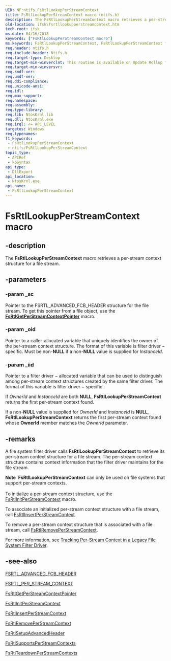 ```yaml
---
UID: NF:ntifs.FsRtlLookupPerStreamContext
title: FsRtlLookupPerStreamContext macro (ntifs.h)
description: The FsRtlLookupPerStreamContext macro retrieves a per-stream context structure for a file stream.
old-location: ifsk\fsrtllookupperstreamcontext.htm
tech.root: ifsk
ms.date: 04/16/2018
keywords: ["FsRtlLookupPerStreamContext macro"]
ms.keywords: FsRtlLookupPerStreamContext, FsRtlLookupPerStreamContext function [Installable File System Drivers], fsrtlref_8284a485-5669-4a4f-a2cf-d566b82299fb.xml, ifsk.fsrtllookupperstreamcontext, ntifs/FsRtlLookupPerStreamContext
req.header: ntifs.h
req.include-header: Ntifs.h
req.target-type: Desktop
req.target-min-winverclnt: This routine is available on Update Rollup for Windows 2000 Service Pack 4 (SP4) and on Windows XP and later.
req.target-min-winversvr: 
req.kmdf-ver: 
req.umdf-ver: 
req.ddi-compliance: 
req.unicode-ansi: 
req.idl: 
req.max-support: 
req.namespace: 
req.assembly: 
req.type-library: 
req.lib: NtosKrnl.lib
req.dll: NtosKrnl.exe
req.irql: <= APC_LEVEL
targetos: Windows
req.typenames: 
f1_keywords:
 - FsRtlLookupPerStreamContext
 - ntifs/FsRtlLookupPerStreamContext
topic_type:
 - APIRef
 - kbSyntax
api_type:
 - DllExport
api_location:
 - NtosKrnl.exe
api_name:
 - FsRtlLookupPerStreamContext
---
```


# FsRtlLookupPerStreamContext macro


## -description

The <b>FsRtlLookupPerStreamContext</b> macro retrieves a per-stream context structure for a file stream.

## -parameters

### -param _sc

<p>Pointer to the FSRTL_ADVANCED_FCB_HEADER structure for the file stream. To get this pointer from a file object, use the <a href="/windows-hardware/drivers/ddi/ntifs/nf-ntifs-fsrtlgetperstreamcontextpointer"><b>FsRtlGetPerStreamContextPointer</b></a> macro. </p>

### -param _oid

<p>Pointer to a caller-allocated variable that uniquely identifies the owner of the per-stream context structure. The format of this variable is filter driver − specific. Must be non-<b>NULL</b> if a non-<b>NULL</b> value is supplied for <i>InstanceId</i>. </p>

### -param _iid

<p>Pointer to a filter driver − allocated variable that can be used to distinguish among per-stream context structures created by the same filter driver. The format of this variable is filter driver − specific. </p>
  <p>If <i>OwnerId</i> and <i>InstanceId</i> are both <b>NULL</b>, <b>FsRtlLookupPerStreamContext</b> returns the first per-stream context found. </p>
  <p>If a non-<b>NULL</b> value is supplied for <i>OwnerId</i> and <i>InstanceId</i> is <b>NULL</b>, <b>FsRtlLookupPerStreamContext</b> returns the first per-stream context found whose <b>OwnerId</b> member matches the <i>OwnerId</i> parameter. </p>

## -remarks

A file system filter driver calls <b>FsRtlLookupPerStreamContext</b> to retrieve its per-stream context structure for a file stream. The per-stream context structure contains context information that the filter driver maintains for the file stream. 

<div class="alert"><b>Note</b>  <b>FsRtlLookupPerStreamContext</b>  can only be used on file systems that support per-stream contexts.</div>
<div> </div>
To initialize a per-stream context structure, use the <a href="/windows-hardware/drivers/ddi/ntifs/nf-ntifs-fsrtlinitperstreamcontext">FsRtlInitPerStreamContext</a> macro. 

To associate an initialized per-stream context structure with a file stream, call <a href="/windows-hardware/drivers/ddi/ntifs/nf-ntifs-fsrtlinsertperstreamcontext">FsRtlInsertPerStreamContext</a>. 

To remove a per-stream context structure that is associated with a file stream, call <a href="/windows-hardware/drivers/ddi/ntifs/nf-ntifs-fsrtlremoveperstreamcontext">FsRtlRemovePerStreamContext</a>. 

For more information, see <a href="/windows-hardware/drivers/ifs/tracking-per-stream-context-in-a-legacy-file-system-filter-driver">Tracking Per-Stream Context in a Legacy File System Filter Driver</a>.

## -see-also

<a href="/windows-hardware/drivers/ddi/ntifs/ns-ntifs-_fsrtl_advanced_fcb_header">FSRTL_ADVANCED_FCB_HEADER</a>



<a href="/previous-versions/ff547357(v=vs.85)">FSRTL_PER_STREAM_CONTEXT</a>



<a href="/windows-hardware/drivers/ddi/ntifs/nf-ntifs-fsrtlgetperstreamcontextpointer">FsRtlGetPerStreamContextPointer</a>



<a href="/windows-hardware/drivers/ddi/ntifs/nf-ntifs-fsrtlinitperstreamcontext">FsRtlInitPerStreamContext</a>



<a href="/windows-hardware/drivers/ddi/ntifs/nf-ntifs-fsrtlinsertperstreamcontext">FsRtlInsertPerStreamContext</a>



<a href="/windows-hardware/drivers/ddi/ntifs/nf-ntifs-fsrtlremoveperstreamcontext">FsRtlRemovePerStreamContext</a>



<a href="/previous-versions/ff547257(v=vs.85)">FsRtlSetupAdvancedHeader</a>



<a href="/previous-versions/ff547285(v=vs.85)">FsRtlSupportsPerStreamContexts</a>



<a href="/windows-hardware/drivers/ddi/ntifs/nf-ntifs-fsrtlteardownperstreamcontexts">FsRtlTeardownPerStreamContexts</a>
